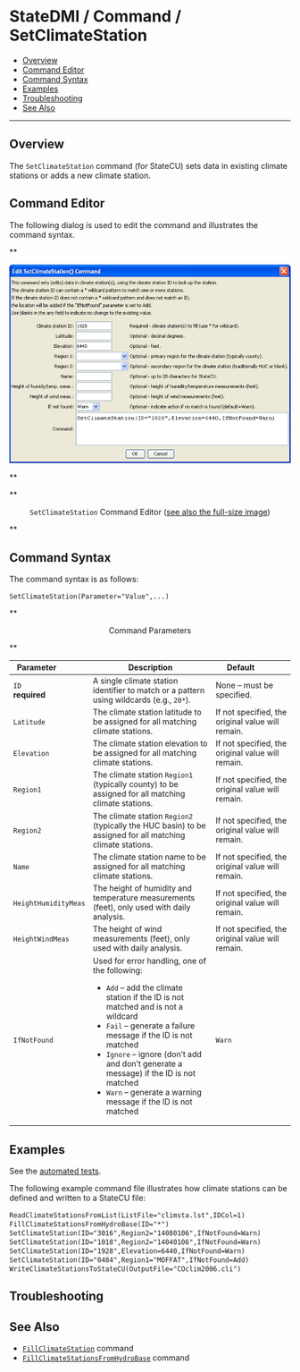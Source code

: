 # StateDMI / Command / SetClimateStation #

* [Overview](#overview)
* [Command Editor](#command-editor)
* [Command Syntax](#command-syntax)
* [Examples](#examples)
* [Troubleshooting](#troubleshooting)
* [See Also](#see-also)

-------------------------

## Overview ##

The `SetClimateStation` command (for StateCU)
sets data in existing climate stations or adds a new climate station.

## Command Editor ##

The following dialog is used to edit the command and illustrates the command syntax.

**<p style="text-align: center;">
![SetClimateStation](SetClimateStation.png)
</p>**

**<p style="text-align: center;">
`SetClimateStation` Command Editor (<a href="../SetClimateStation.png">see also the full-size image</a>)
</p>**

## Command Syntax ##

The command syntax is as follows:

```text
SetClimateStation(Parameter="Value",...)
```
**<p style="text-align: center;">
Command Parameters
</p>**

| **Parameter**&nbsp;&nbsp;&nbsp;&nbsp;&nbsp;&nbsp;&nbsp;&nbsp;&nbsp;&nbsp;&nbsp;&nbsp; | **Description** | **Default**&nbsp;&nbsp;&nbsp;&nbsp;&nbsp;&nbsp;&nbsp;&nbsp;&nbsp;&nbsp; |
| --------------|-----------------|----------------- |
| `ID`<br>**required** | A single climate station identifier to match or a pattern using wildcards (e.g., `20*`). | None – must be specified. |
| `Latitude` | The climate station latitude to be assigned for all matching climate stations. | If not specified, the original value will remain. |
| `Elevation` | The climate station elevation to be assigned for all matching climate stations. | If not specified, the original value will remain. |
| `Region1` | The climate station `Region1` (typically county) to be assigned for all matching climate stations. | If not specified, the original value will remain. |
| `Region2` | The climate station `Region2` (typically the HUC basin) to be assigned for all matching climate stations. | If not specified, the original value will remain. |
| `Name` | The climate station name to be assigned for all matching climate stations. | If not specified, the original value will remain. |
| `HeightHumidityMeas` | The height of humidity and temperature measurements (feet), only used with daily analysis. | If not specified, the original value will remain. |
| `HeightWindMeas` | The height of wind measurements (feet), only used with daily analysis. | If not specified, the original value will remain. |
| `IfNotFound` | Used for error handling, one of the following:<ul><li>`Add` – add the climate station if the ID is not matched and is not a wildcard</li><li>`Fail` – generate a failure message if the ID is not matched</li><li>`Ignore` – ignore (don’t add and don’t generate a message) if the ID is not matched</li><li>`Warn` – generate a warning message if the ID is not matched</li></ul> | `Warn` |

## Examples ##

See the [automated tests](https://github.com/OpenCDSS/cdss-app-statedmi-test/tree/master/test/regression/commands/SetClimateStation).

The following example command file illustrates how climate stations can be defined and written to a StateCU file:

```
ReadClimateStationsFromList(ListFile="climsta.lst",IDCol=1)
FillClimateStationsFromHydroBase(ID="*")
SetClimateStation(ID="3016",Region2="14080106",IfNotFound=Warn)
SetClimateStation(ID="1018",Region2="14040106",IfNotFound=Warn)
SetClimateStation(ID="1928",Elevation=6440,IfNotFound=Warn)
SetClimateStation(ID="0484",Region1="MOFFAT",IfNotFound=Add)
WriteClimateStationsToStateCU(OutputFile="COclim2006.cli")
```

## Troubleshooting ##

## See Also ##

* [`FillClimateStation`](../FillClimateStation/FillClimateStation.md) command
* [`FillClimateStationsFromHydroBase`](../FillClimateStationsFromHydroBase/FillClimateStationsFromHydroBase.md) command
